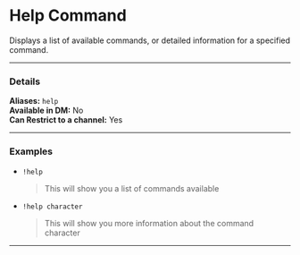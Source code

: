 # Help Command

Displays a list of available commands, or detailed information for a specified command.
***
### Details

**Aliases:** `help`   
**Available in DM:** No   
**Can Restrict to a channel:** Yes

***

### Examples

* `!help`
  > This will show you a list of commands available
* `!help character`
  > This will show you more information about the command character
***
